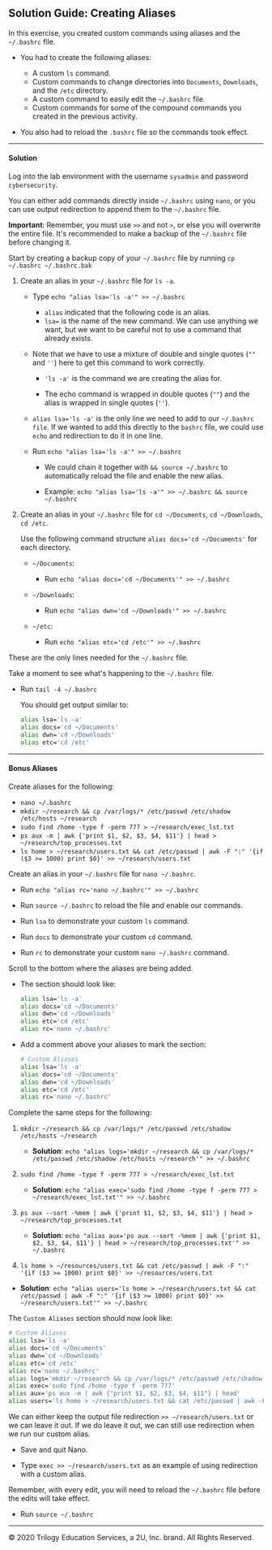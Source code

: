 ## Solution Guide: Creating Aliases

In this exercise, you created custom commands using aliases and the `~/.bashrc` file.

- You had to create the following aliases:

    - A custom `ls` command.
    - Custom commands to change directories into `Documents`, `Downloads`, and the `/etc` directory.
    - A custom command to easily edit the `~/.bashrc` file.
    - Custom commands for some of the compound commands you created in the previous activity.

- You also had to reload the `.bashrc` file so the commands took effect.

---

#### Solution

Log into the lab environment with the username `sysadmin` and password `cybersecurity`.

You can either add commands directly inside `~/.bashrc` using `nano`, or you can use output redirection to append them to the `~/.bashrc` file.

**Important**: Remember, you must use `>>` and not `>`, or else you will overwrite the entire file. It's recommended to make a backup of the `~/.bashrc` file before changing it.


Start by creating a backup copy of your `~/.bashrc` file by running `cp ~/.bashrc ~/.bashrc.bak`

1. Create an alias in your `~/.bashrc` file for `ls -a`.

    - Type `echo "alias lsa='ls -a'" >> ~/.bashrc`

        - `alias` indicated that the following code is an alias.
        - `lsa=` is the name of the new command. We can use anything we want, but we want to be careful not to use a command that already exists.

    - Note that we have to use a mixture of double and single quotes (`""` and `''`) here to get this command to work correctly.

        - `'ls -a'` is the command we are creating the alias for.

        - The echo command is wrapped in double quotes (`""`) and the alias is wrapped in single quotes (`''`).

    - `alias lsa='ls -a'` is the only line we need to add to our `~/.bashrc file`. If we wanted to add this directly to the `bashrc` file, we could use `echo` and redirection to do it in one line.

    - Run `echo "alias lsa='ls -a'" >> ~/.bashrc`
        
        - We could chain it together with `&& source ~/.bashrc` to automatically reload the file and enable the new alias.
        
        - Example: `echo "alias lsa='ls -a'" >> ~/.bashrc && source ~/.bashrc`



2. Create an alias in your `~/.bashrc` file for `cd ~/Documents`, `cd ~/Downloads`, `cd /etc`.

    Use the following command structure `alias docs='cd ~/Documents'` for each directory.

    - `~/Documents`:
        - Run `echo "alias docs='cd ~/Documents'" >> ~/.bashrc`

    - `~/Downloads`:
        - Run `echo "alias dwn='cd ~/Downloads'" >> ~/.bashrc`

    - `~/etc`:
        - Run `echo "alias etc='cd /etc'" >> ~/.bashrc`


These are the only lines needed for the `~/.bashrc` file.

Take a moment to see what's happening to the `~/.bashrc` file.

- Run `tail -4 ~/.bashrc`

    You should get output similar to:

    ```bash
    alias lsa='ls -a'
    alias docs='cd ~/Documents'
    alias dwn='cd ~/Downloads'
    alias etc='cd /etc'
    ```

---

#### Bonus Aliases

Create aliases for the following: 

- `nano ~/.bashrc`
- `mkdir ~/research && cp /var/logs/* /etc/passwd /etc/shadow /etc/hosts ~/research`
- `sudo find /home -type f -perm 777 > ~/research/exec_lst.txt`
- `ps aux -m | awk {'print $1, $2, $3, $4, $11'} | head > ~/research/top_processes.txt`
- `ls home > ~/research/users.txt && cat /etc/passwd | awk -F ":" '{if ($3 >= 1000) print $0}' >> ~/research/users.txt`

Create an alias in your `~/.bashrc` file for `nano ~/.bashrc`.

- Run `echo "alias rc='nano ~/.bashrc'" >> ~/.bashrc`

- Run `source ~/.bashrc` to reload the file and enable our commands.

- Run `lsa` to demonstrate your custom `ls` command.

- Run `docs` to demonstrate your custom `cd` command.

- Run `rc` to demonstrate your custom `nano ~/.bashrc` command.

Scroll to the bottom where the aliases are being added.

- The section should look like:

    ```bash
    alias lsa='ls -a'
    alias docs='cd ~/Documents'
    alias dwn='cd ~/Downloads'
    alias etc='cd /etc'
    alias rc='nano ~/.bashrc'
    ```

- Add a comment above your aliases to mark the section:

    ```bash
    # Custom Aliases
    alias lsa='ls -a'
    alias docs='cd ~/Documents'
    alias dwn='cd ~/Downloads'
    alias etc='cd /etc'
    alias rc='nano ~/.bashrc'
    ```


Complete the same steps for the following: 

1. `mkdir ~/research && cp /var/logs/* /etc/passwd /etc/shadow /etc/hosts ~/research`

    - **Solution**: `echo "alias logs='mkdir ~/research && cp /var/logs/* /etc/passwd /etc/shadow /etc/hosts ~/research'" >> ~/.bashrc`

2. `sudo find /home -type f -perm 777 > ~/research/exec_lst.txt`

    - **Solution**: `echo "alias exec='sudo find /home -type f -perm 777 > ~/research/exec_lst.txt'" >> ~/.bashrc`

3. `ps aux --sort -%mem | awk {'print $1, $2, $3, $4, $11'} | head > ~/research/top_processes.txt`

    - **Solution**: `echo "alias aux='ps aux --sort -%mem | awk {'print $1, $2, $3, $4, $11'} | head > ~/research/top_processes.txt'" >> ~/.bashrc`

4.  `ls home > ~/resources/users.txt && cat /etc/passwd | awk -F ":" '{if ($3 >= 1000) print $0}' >> ~/resources/users.txt`

   - **Solution**: `echo "alias users='ls home > ~/research/users.txt && cat /etc/passwd | awk -F ":" '{if ($3 >= 1000) print $0}' >> ~/research/users.txt'" >> ~/.bashrc`

    
The `Custom Aliases` section should now look like:

```bash
# Custom Aliases
alias lsa='ls -a'
alias docs='cd ~/Documents'
alias dwn='cd ~/Downloads'
alias etc='cd /etc'
alias rc='nano ~/.bashrc'
alias logs='mkdir ~/research && cp /var/logs/* /etc/passwd /etc/shadow /etc/hosts ~/research'
alias exec='sudo find /home -type f -perm 777'
alias aux='ps aux -m | awk {"print $1, $2, $3, $4, $11"} | head'
alias users='ls home > ~/research/users.txt && cat /etc/passwd | awk -F ":" '{if ($3 >= 1000) print $0}''
```

We can either keep the output file redirection `>> ~/research/users.txt` or we can leave it out. If we do leave it out, we can still use redirection when we run our custom alias.

- Save and quit Nano.

- Type `exec >> ~/research/users.txt` as an example of using redirection with a custom alias.

Remember, with every edit, you will need to reload the `~/.bashrc` file before the edits will take effect.

- Run `source ~/.bashrc`


--- 

© 2020 Trilogy Education Services, a 2U, Inc. brand. All Rights Reserved.    